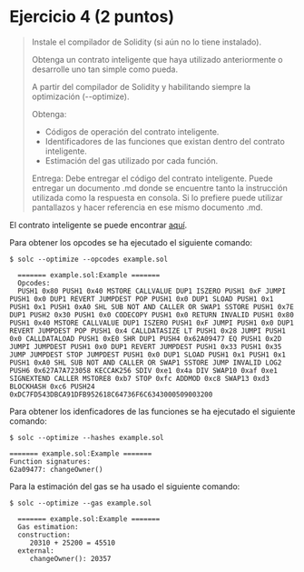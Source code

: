 # Ejercicio 4 (2 puntos)

> Instale el compilador de Solidity (si aún no lo tiene instalado).
>
> Obtenga un contrato inteligente que haya utilizado anteriormente o desarrolle uno tan
> simple como pueda.
>
> A partir del compilador de Solidity y habilitando siempre la optimización (--optimize).
>
> Obtenga:
> - Códigos de operación del contrato inteligente.
> - Identificadores de las funciones que existan dentro del contrato inteligente.
> - Estimación del gas utilizado por cada función.
>
> Entrega: Debe entregar el código del contrato inteligente. Puede entregar un documento
> .md donde se encuentre tanto la instrucción utilizada como la respuesta en consola. Si lo
> prefiere puede utilizar pantallazos y hacer referencia en ese mismo documento .md.


El contrato inteligente se puede encontrar [aquí](./example.sol).

Para obtener los opcodes se ha ejecutado el siguiente comando:

```
$ solc --optimize --opcodes example.sol
  
  ======= example.sol:Example =======
  Opcodes:
  PUSH1 0x80 PUSH1 0x40 MSTORE CALLVALUE DUP1 ISZERO PUSH1 0xF JUMPI PUSH1 0x0 DUP1 REVERT JUMPDEST POP PUSH1 0x0 DUP1 SLOAD PUSH1 0x1 PUSH1 0x1 PUSH1 0xA0 SHL SUB NOT AND CALLER OR SWAP1 SSTORE PUSH1 0x7E DUP1 PUSH2 0x30 PUSH1 0x0 CODECOPY PUSH1 0x0 RETURN INVALID PUSH1 0x80 PUSH1 0x40 MSTORE CALLVALUE DUP1 ISZERO PUSH1 0xF JUMPI PUSH1 0x0 DUP1 REVERT JUMPDEST POP PUSH1 0x4 CALLDATASIZE LT PUSH1 0x28 JUMPI PUSH1 0x0 CALLDATALOAD PUSH1 0xE0 SHR DUP1 PUSH4 0x62A09477 EQ PUSH1 0x2D JUMPI JUMPDEST PUSH1 0x0 DUP1 REVERT JUMPDEST PUSH1 0x33 PUSH1 0x35 JUMP JUMPDEST STOP JUMPDEST PUSH1 0x0 DUP1 SLOAD PUSH1 0x1 PUSH1 0x1 PUSH1 0xA0 SHL SUB NOT AND CALLER OR SWAP1 SSTORE JUMP INVALID LOG2 PUSH6 0x627A7A723058 KECCAK256 SDIV 0xe1 0x4a DIV SWAP10 0xaf 0xe1 SIGNEXTEND CALLER MSTORE8 0xb7 STOP 0xfc ADDMOD 0xc8 SWAP13 0xd3 BLOCKHASH 0xc6 PUSH24 0xDC7FD543DBCA91DFB952618C64736F6C6343000509003200
```


Para obtener los idenficadores de las funciones se ha ejecutado el siguiente comando:

```
$ solc --optimize --hashes example.sol
  
======= example.sol:Example =======
Function signatures:
62a09477: changeOwner()
```


Para la estimación del gas se ha usado el siguiente comando:

```
$ solc --optimize --gas example.sol
  
  ======= example.sol:Example =======
  Gas estimation:
  construction:
     20310 + 25200 = 45510
  external:
     changeOwner():	20357
```